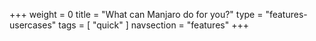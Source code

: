 +++
weight = 0
title = "What can Manjaro do for you?"
type = "features-usercases"
tags = [ "quick" ]
navsection = "features"
+++


